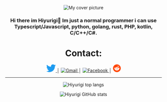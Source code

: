 <div align="center">
<p align="center">
    <img height="200" src="./Cover-pict.png" alt="My cover picture">
    <h3> Hi there im Hiyurigi👋 Im just a normal programmer i can use Typescript/Javascript, python, golang, rust, PHP, kotlin, C/C++/C#.</h3>
</p>
<div>
    <h1>Contact:</h1>
    <a href="https://twitter.com/@Hiyurigi">
        <img height="25" src="2021 Twitter logo - blue.png" alt="Twitter"/>
    </a>
    │
    <a href="mailto:kafetheine@gmail.com">
        <img height="25" src="https://lh3.googleusercontent.com/0rpHlrX8IG77awQMuUZpQ0zGWT7HRYtpncsuRnFo6V3c8Lh2hPjXnEuhDDd-OsLz1vua4ld2rlUYFAaBYk-rZCODmi2eJlwUEVsZgg" alt="Gmail" />
    </a>
    │
    <a href="https://www.facebook.com/hiyurigi">
        <img height="25" src="https://facebookbrand.com/wp-content/uploads/2019/04/f_logo_RGB-Hex-Blue_512.png?w=512&h=512" alt="Facebook" />
    </a>
    │
    <a href="https://reddit.com/u/Hiyurigi">
        <img height="25" src="Reddit_Mark_OnWhite.png" alt="Reddit" />
    </a>
    <hr>
</div>


![Hiyurigi top langs](https://github-readme-stats.vercel.app/api/top-langs/?username=Hiyurigi&theme=react)


![Hiyurigi GitHub stats](https://github-readme-stats.vercel.app/api?username=Hiyurigi&show_icons=true&theme=synthwave)
</div>
<!--
**Hiyurigi/Hiyurigi** is a ✨ _special_ ✨ repository because its `README.md` (this file) appears on your GitHub profile.

Here are some ideas to get you started:

- 🔭 I’m currently working on ...
- 🌱 I’m currently learning ...
- 👯 I’m looking to collaborate on ...
- 🤔 I’m looking for help with ...
- 💬 Ask me about ...
- 📫 How to reach me: ...
- 😄 Pronouns: ...
- ⚡ Fun fact: ...
-->
